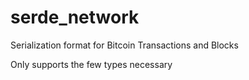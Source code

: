 # serde_network

Serialization format for Bitcoin Transactions and Blocks

Only supports the few types necessary
